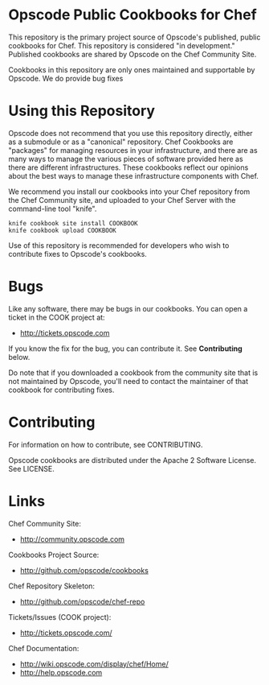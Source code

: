 Opscode Public Cookbooks for Chef
=================================

This repository is the primary project source of Opscode's published, public cookbooks for Chef. This repository is considered "in development." Published cookbooks are shared by Opscode on the Chef Community Site.

Cookbooks in this repository are only ones maintained and supportable by Opscode. We do provide bug fixes

Using this Repository
=====================

Opscode does not recommend that you use this repository directly, either as a submodule or as a "canonical" repository. Chef Cookbooks are "packages" for managing resources in your infrastructure, and there are as many ways to manage the various pieces of software provided here as there are different infrastructures. These cookbooks reflect our opinions about the best ways to manage these infrastructure components with Chef.

We recommend you install our cookbooks into your Chef repository from the Chef Community site, and uploaded to your Chef Server with the command-line tool "knife".

    knife cookbook site install COOKBOOK
    knife cookbook upload COOKBOOK

Use of this repository is recommended for developers who wish to contribute fixes to Opscode's cookbooks.

Bugs
====

Like any software, there may be bugs in our cookbooks. You can open a ticket in the COOK project at:

* http://tickets.opscode.com

If you know the fix for the bug, you can contribute it. See __Contributing__ below.

Do note that if you downloaded a cookbook from the community site that is not maintained by Opscode, you'll need to contact the maintainer of that cookbook for contributing fixes.

Contributing
============

For information on how to contribute, see CONTRIBUTING.

Opscode cookbooks are distributed under the Apache 2 Software License. See LICENSE.

Links
=====

Chef Community Site:

* http://community.opscode.com

Cookbooks Project Source:

* http://github.com/opscode/cookbooks

Chef Repository Skeleton:

* http://github.com/opscode/chef-repo

Tickets/Issues (COOK project):

* http://tickets.opscode.com/

Chef Documentation:

* http://wiki.opscode.com/display/chef/Home/
* http://help.opscode.com
